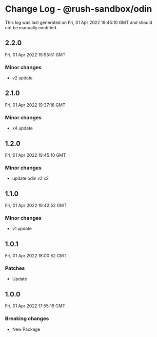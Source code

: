 # Change Log - @rush-sandbox/odin

This log was last generated on Fri, 01 Apr 2022 19:45:10 GMT and should not be manually modified.

## 2.2.0

Fri, 01 Apr 2022 19:55:51 GMT

### Minor changes

- v2 update

## 2.1.0

Fri, 01 Apr 2022 19:37:16 GMT

### Minor changes

- x4 update

## 1.2.0

Fri, 01 Apr 2022 19:45:10 GMT

### Minor changes

- update odin v2 x2

## 1.1.0

Fri, 01 Apr 2022 19:42:52 GMT

### Minor changes

- v1 update

## 1.0.1

Fri, 01 Apr 2022 18:00:52 GMT

### Patches

- Update

## 1.0.0

Fri, 01 Apr 2022 17:55:16 GMT

### Breaking changes

- New Package
